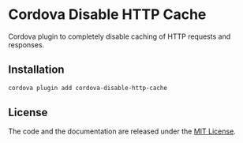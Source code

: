 # Cordova Disable HTTP Cache
Cordova plugin to completely disable caching of HTTP requests and responses.

## Installation
```sh
cordova plugin add cordova-disable-http-cache
```

## License
The code and the documentation are released under the [MIT License](LICENSE).

